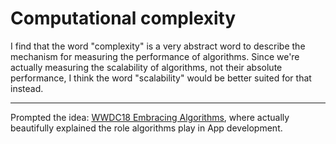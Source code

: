 # Computational complexity

I find that the word "complexity" is a very abstract word to describe the mechanism for measuring the performance of algorithms. Since we're actually measuring the scalability of algorithms, not their absolute performance, I think the word "scalability" would be better suited for that instead.

---

Prompted the idea: [WWDC18 Embracing Algorithms](https://developer.apple.com/videos/play/wwdc2018/223/), where actually beautifully explained the role algorithms play in App development.
